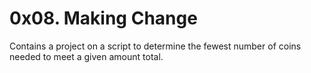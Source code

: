 # 0x08. Making Change
Contains a project on a script to determine the fewest number of coins needed to meet a given amount total.
